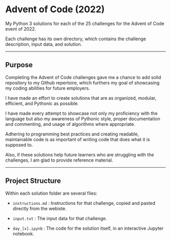 # Advent of Code (2022)

My Python 3 solutions for each of the 25 challenges for the Advent of Code event of 2022.

Each challenge has its own directory, which contains the challenge description, input data, and solution. 

---

## Purpose

Completing the Advent of Code challenges gave me a chance to add solid repository to my Github repertoire, which furthers my goal of showcasing my coding abilities for future employers. 

I have made an effort to create solutions that are as organized, modular, efficient, and Pythonic as possible.

I have made every attempt to showcase not only my proficiency with the language but also my awareness of Pythonic style, proper documentation and commenting, and usage of algorithms where appropriate.

Adhering to programming best practices and creating readable, maintainable code is as important of writing code that does what it is supposed to.

Also, if these solutions help future learners who are struggling with the challenges, I am glad to provide reference material.

---

## Project Structure

Within each solution folder are several files:

- `instructions.md` : Instructions for that challenge, copied and pasted directly from the webiste.

- `input.txt` : The input data for that challenge.

- `day_[x].ipynb` : The code for the solution itself, in an interactive Jupyter notebook. 
